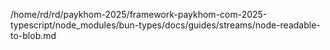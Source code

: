 /home/rd/rd/paykhom-2025/framework-paykhom-com-2025-typescript/node_modules/bun-types/docs/guides/streams/node-readable-to-blob.md